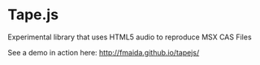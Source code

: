 # Tape.js

Experimental library that uses HTML5 audio to reproduce MSX CAS Files

See a demo in action here: http://fmaida.github.io/tapejs/
